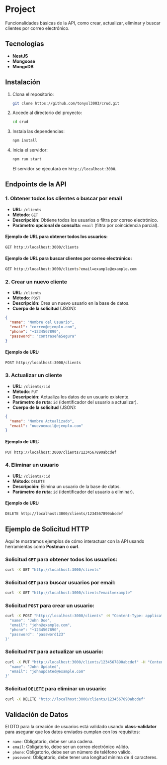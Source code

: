 
# Project

Funcionalidades básicas de la API, como crear, actualizar, eliminar y buscar clientes por correo electrónico.

## Tecnologías

- **NestJS**
- **Mongoose**
- **MongoDB**

## Instalación

1. Clona el repositorio:

   ```bash
   git clone https://github.com/tonysl3003/crud.git
   ```

2. Accede al directorio del proyecto:

   ```bash
   cd crud
   ```

3. Instala las dependencias:

   ```bash
   npm install
   ```

4. Inicia el servidor:

   ```bash
   npm run start
   ```

   El servidor se ejecutará en `http://localhost:3000`.

## Endpoints de la API


### 1. Obtener todos los clientes o buscar por email

- **URL**: `/clients`
- **Método**: `GET`
- **Descripción**: Obtiene todos los usuarios o filtra por correo electrónico.
- **Parámetro opcional de consulta**: `email` (filtra por coincidencia parcial).

#### Ejemplo de URL para obtener todos los usuarios:
  
```bash
GET http://localhost:3000/clients
```

#### Ejemplo de URL para buscar clientes por correo electrónico:

```bash
GET http://localhost:3000/clients?email=example@example.com
```

### 2. Crear un nuevo cliente

- **URL**: `/clients`
- **Método**: `POST`
- **Descripción**: Crea un nuevo usuario en la base de datos.
- **Cuerpo de la solicitud** (JSON):

```json
{
  "name": "Nombre del Usuario",
  "email": "correo@ejemplo.com",
  "phone": "+1234567890",
  "password": "contraseñaSegura"
}
```

#### Ejemplo de URL:

```bash
POST http://localhost:3000/clients
```

### 3. Actualizar un cliente

- **URL**: `/clients/:id`
- **Método**: `PUT`
- **Descripción**: Actualiza los datos de un usuario existente.
- **Parámetro de ruta**: `id` (identificador del usuario a actualizar).
- **Cuerpo de la solicitud** (JSON):

```json
{
  "name": "Nombre Actualizado",
  "email": "nuevoemail@ejemplo.com"
}
```

#### Ejemplo de URL:

```bash
PUT http://localhost:3000/clients/1234567890abcdef
```

### 4. Eliminar un usuario

- **URL**: `/clients/:id`
- **Método**: `DELETE`
- **Descripción**: Elimina un usuario de la base de datos.
- **Parámetro de ruta**: `id` (identificador del usuario a eliminar).

#### Ejemplo de URL:

```bash
DELETE http://localhost:3000/clients/1234567890abcdef
```

## Ejemplo de Solicitud HTTP

Aquí te mostramos ejemplos de cómo interactuar con la API usando herramientas como **Postman** o **curl**.

### Solicitud `GET` para obtener todos los usuarios:

```bash
curl -X GET "http://localhost:3000/clients"
```

### Solicitud `GET` para buscar usuarios por email:

```bash
curl -X GET "http://localhost:3000/clients?email=example"
```

### Solicitud `POST` para crear un usuario:

```bash
curl -X POST "http://localhost:3000/clients" -H "Content-Type: application/json" -d '{
  "name": "John Doe",
  "email": "john@example.com",
  "phone": "+1234567890",
  "password": "password123"
}'
```

### Solicitud `PUT` para actualizar un usuario:

```bash
curl -X PUT "http://localhost:3000/clients/1234567890abcdef" -H "Content-Type: application/json" -d '{
  "name": "John Updated",
  "email": "johnupdated@example.com"
}'
```

### Solicitud `DELETE` para eliminar un usuario:

```bash
curl -X DELETE "http://localhost:3000/clients/1234567890abcdef"
```

## Validación de Datos

El DTO para la creación de usuarios está validado usando **class-validator** para asegurar que los datos enviados cumplan con los requisitos:

- `name`: Obligatorio, debe ser una cadena.
- `email`: Obligatorio, debe ser un correo electrónico válido.
- `phone`: Obligatorio, debe ser un número de teléfono válido.
- `password`: Obligatorio, debe tener una longitud mínima de 4 caracteres.
